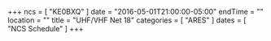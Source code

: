 +++
ncs = [ "KE0BXQ" ]
date = "2016-05-01T21:00:00-05:00"
endTime = ""
location = ""
title = "UHF/VHF Net 18"
categories = [ "ARES" ]
dates = [ "NCS Schedule" ]
+++
